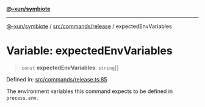 [**@-xun/symbiote**](../../../../README.md)

***

[@-xun/symbiote](../../../../README.md) / [src/commands/release](../README.md) / expectedEnvVariables

# Variable: expectedEnvVariables

> `const` **expectedEnvVariables**: `string`[]

Defined in: [src/commands/release.ts:85](https://github.com/Xunnamius/symbiote/blob/28acb7961df65f3e39ec6b549117698f529b083c/src/commands/release.ts#L85)

The environment variables this command expects to be defined in
`process.env`.
